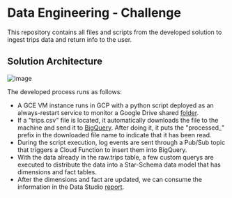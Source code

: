 # Data Engineering - Challenge
This repository contains all files and scripts from the developed solution to ingest trips data and return info to the user.

## Solution Architecture
![image](https://user-images.githubusercontent.com/32855093/123534785-f1faa900-d6f5-11eb-9dae-ce0797eef64f.png)

The developed process runs as follows:
 - A GCE VM instance runs in GCP with a python script deployed as an always-restart service to monitor a Google Drive shared [folder](https://drive.google.com/drive/folders/144a7RKyQC6o9GB1TkEZ-wuSpqV8Lr5tZ?usp=sharing). 
 - If a "trips.csv" file is located, it automatically downloads the file to the machine and send it to [BigQuery](https://console.cloud.google.com/bigquery?project=jobsity-317503&ws=!1m0). After doing it, it puts the "processed_" prefix in the downloaded file name to indicate that it has been read.
 - During the script execution, log events are sent through a Pub/Sub topic that triggers a Cloud Function to insert them into BigQuery.
 - With the data already in the raw.trips table, a few custom querys are executed to distribute the data into a Star-Schema data model that has dimensions and fact tables.
 - After the dimensions and fact are updated, we can consume the information in the Data Studio [report](https://datastudio.google.com/reporting/53518e1c-51d2-4c17-a09d-b5f0369bbf75).
